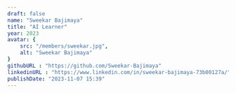 ```yaml
---
draft: false
name: "Sweekar Bajimaya"
title: "AI Learner"
year: 2023
avatar: {
    src: "/members/sweekar.jpg",
    alt: "Sweekar Bajimaya"
}
githubURL : "https://github.com/Sweekar-Bajimaya"
linkedinURL : "https://www.linkedin.com/in/sweekar-bajimaya-73b00127a/"
publishDate: "2023-11-07 15:39"
---
```

